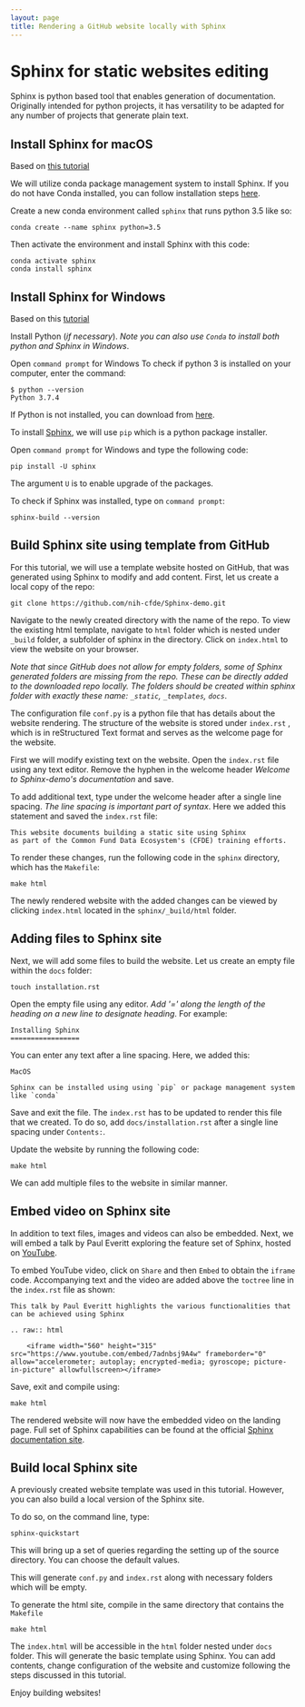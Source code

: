 ```yaml
---
layout: page
title: Rendering a GitHub website locally with Sphinx
---
```


Sphinx for static websites editing
==================================

Sphinx is python based tool that enables generation of documentation. Originally intended for python projects, it has versatility to be adapted for any number of projects that generate plain text.

Install Sphinx for macOS
------------------------

Based on [this tutorial](https://www.sphinx-doc.org/en/master/usage/installation.html)

We will utilize conda package management system to install Sphinx. If you do not have Conda installed, you can follow installation steps [here](https://docs.conda.io/projects/conda/en/latest/user-guide/install/macos.html).

Create a new conda environment called `sphinx` that runs python 3.5 like
so:

```
conda create --name sphinx python=3.5
```

Then activate the environment and install Sphinx with this code:

```
conda activate sphinx
conda install sphinx
```

Install Sphinx for Windows
----------------------------

Based on this [tutorial](https://www.sphinx-doc.org/en/master/usage/installation.html)

Install Python (*if necessary*). *Note you can also use `Conda` to install both python and Sphinx in Windows*.

Open `command prompt` for Windows
To check if python 3 is installed on your computer, enter the command:

```
$ python --version
Python 3.7.4
```

If Python is not installed, you can download from [here](https://www.python.org/downloads/).

To install [Sphinx](https://www.sphinx-doc.org/en/master/usage/quickstart.html), we will use `pip` which is a python package installer.

Open `command prompt` for Windows and type the following code:

```
pip install -U sphinx
```

The argument `U` is to enable upgrade of the packages.

To check if Sphinx was installed, type on `command prompt`:

```
sphinx-build --version
```

Build Sphinx site using template from GitHub
--------------------------------------------    

For this tutorial, we will use a template website hosted on GitHub, that was generated using Sphinx to modify and add content. First, let us create a local copy of the repo:

```
git clone https://github.com/nih-cfde/Sphinx-demo.git
```

Navigate to the newly created directory with the name of the repo.  To view the existing html template, navigate to `html` folder which is nested under `_build` folder, a subfolder of sphinx in the directory.
Click on `index.html` to view the website on your browser.

*Note that since GitHub does not allow for empty folders, some of Sphinx generated folders are missing from the repo. These can be directly added to the downloaded repo locally. The folders should be created within sphinx folder with exactly these name: `_static`, `_templates`, `docs`*.

The configuration file `conf.py` is a python file that has details about the website rendering. The structure of the website is stored under `index.rst` , which is in reStructured Text format and serves as the welcome page for the website.

First we will modify existing text on the website. Open the `index.rst` file using any text editor. Remove the hyphen in the welcome header *Welcome to Sphinx-demo's documentation* and save.

To add additional text, type under the welcome header after a single line spacing. *The line spacing is important part of syntax*. Here we added this statement and saved the `index.rst` file:

```
This website documents building a static site using Sphinx
as part of the Common Fund Data Ecosystem's (CFDE) training efforts.
```

To render these changes, run the following code in the `sphinx` directory, which has the `Makefile`:

```
make html
```

The newly rendered website with the added changes can be viewed by clicking `index.html` located in the `sphinx/_build/html` folder.

Adding files to Sphinx site
----------------------------  

Next, we will add some files to build the website. Let us create an empty file within the `docs` folder:

```
touch installation.rst
```

Open the empty file using any editor. *Add '=' along the length of the heading on a new line to designate heading*. For example:

```
Installing Sphinx
=================
```

You can enter any text after a line spacing. Here, we added this:

```
MacOS

Sphinx can be installed using using `pip` or package management system like `conda`
```

Save and exit the file.
The `index.rst` has to be updated to render this file that we created. To do so, add `docs/installation.rst` after a single line spacing under `Contents:`.

Update the website by running the following code:

```
make html
```

We can add multiple files to the website in similar manner.

Embed video on Sphinx site
---------------------------

In addition to text files, images and videos can also be embedded. Next, we will embed a talk by Paul Everitt exploring the feature set of Sphinx, hosted on [YouTube](https://www.youtube.com/watch?v=7adnbsj9A4w).

To embed YouTube video, click on `Share` and then `Embed` to obtain the `iframe` code. Accompanying text and the video are added above the `toctree` line in the `index.rst` file as shown:

```
This talk by Paul Everitt highlights the various functionalities that can be achieved using Sphinx

.. raw:: html

    <iframe width="560" height="315" src="https://www.youtube.com/embed/7adnbsj9A4w" frameborder="0" allow="accelerometer; autoplay; encrypted-media; gyroscope; picture-in-picture" allowfullscreen></iframe>
```

Save, exit and compile using:

```
make html
```

The rendered website will now have the embedded video on the landing page. Full set of Sphinx capabilities can be found at the official [Sphinx documentation site](https://www.sphinx-doc.org/en/master/).

Build local Sphinx site
------------------------

A previously created website template was used in this tutorial. However, you can also build a local version of the Sphinx site.

To do so, on the command line, type:

```
sphinx-quickstart
```

This will bring up a set of queries regarding the setting up of the source directory. You can choose the default values.

This will generate `conf.py` and `index.rst` along with necessary folders which will be empty.

To generate the html site, compile in the same directory that contains the `Makefile`

```
make html
```

The `index.html` will be accessible in the `html` folder nested under `docs` folder. This will generate the basic template using Sphinx. You can add contents, change configuration of the website and customize following the steps discussed in this tutorial.

Enjoy building websites!
